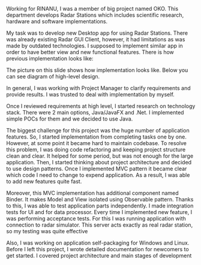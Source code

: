 Working for RINANU, I was a member of big project named OKO.
This department develops Radar Stations which includes scientific research, hardware and software implementations.

My task was to develop new Desktop app for using Radar Stations.
There was already existing Radar GUI Client, however, it had limitations as was made by outdated technologies.
I supposed to implement similar app in order to have better view and new functional features.
There is how previous implementation looks like:



The picture on this slide shows how implementation looks like.
Below you can see diagram of high-level design.


In general, I was working with Project Manager to clarify requirements and provide results.
I was trusted to deal with implementation by myself.

Once I reviewed requirements at high level, I started research on technology stack.
There were 2 main options, Java/JavaFX and .Net.
I implemented simple POCs for them and we decided to use Java.

The biggest challenge for this project was the huge number of application features.
So, I started implementation from completing tasks one by one.
However, at some point it became hard to maintain codebase.
To resolve this problem, I was doing code refactoring and keeping project structure clean and clear.
It helped for some period, but was not enough for the large application.
Then, I started thinking about project architecture and decided to use design patterns.
Once I implemented MVC pattern it became clear which code I need to change to expend application.
As a result, I was able to add new features quite fast.

Moreover, this MVC implementation has additional component named Binder.
It makes Model and View isolated using Observable pattern.
Thanks to this, I was able to test application parts independently.
I made integration tests for UI and for data processor.
Every time I implemented new feature, I was performing acceptance tests.
For this I was running application with connection to radar simulator.
This server acts exactly as real radar station, so my testing was quite effective

Also, I was working on application self-packaging for Windows and Linux.
Before I left this project, I wrote detailed documentation for newcomers to get started.
I covered project architecture and main stages of development
